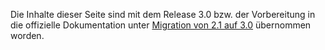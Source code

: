 <translate> Die Inhalte dieser Seite sind mit dem Release 3.0 bzw. der
Vorbereitung in die offizielle Dokumentation unter [Migration von 2.1
auf
3.0](http://adventure-php-framework.org/Seite/159-Migration-von-2-1-auf-3-0)
übernommen worden. </translate> <languages />